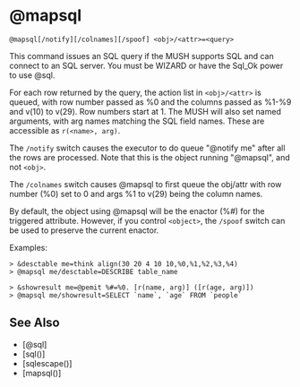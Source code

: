 # @mapsql
`@mapsql[/notify][/colnames][/spoof] <obj>/<attr>=<query>`

This command issues an SQL query if the MUSH supports SQL and can connect to an SQL server. You must be WIZARD or have the Sql_Ok power to use @sql.

For each row returned by the query, the action list in `<obj>/<attr>` is queued, with row number passed as %0 and the columns passed as %1-%9 and v(10) to v(29). Row numbers start at 1. The MUSH will also set named arguments, with arg names matching the SQL field names. These are accessible as `r(<name>, arg)`.

The `/notify` switch causes the executor to do queue "@notify me" after all the rows are processed. Note that this is the object running "@mapsql", and not `<obj>`.

The `/colnames` switch causes @mapsql to first queue the obj/attr with row number (%0) set to 0 and args %1 to v(29) being the column names.

By default, the object using @mapsql will be the enactor (%#) for the triggered attribute. However, if you control `<object>`, the `/spoof` switch can be used to preserve the current enactor.

Examples:
```
> &desctable me=think align(30 20 4 10 10,%0,%1,%2,%3,%4)
> @mapsql me/desctable=DESCRIBE table_name
```

```
> &showresult me=@pemit %#=%0. [r(name, arg)] ([r(age, arg)])
> @mapsql me/showresult=SELECT `name`, `age` FROM `people`
```


## See Also
- [@sql]
- [sql()]
- [sqlescape()]
- [mapsql()]

